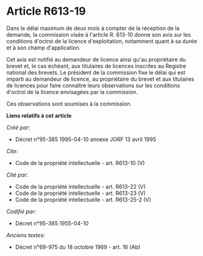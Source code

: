 # Article R613-19

Dans le délai maximum de deux mois à compter de la réception de la demande, la commission visée à l'article R. 613-10 donne
son avis sur les conditions d'octroi de la licence d'exploitation, notamment quant à sa durée et à son champ d'application. 

Cet avis est notifié au demandeur de licence ainsi qu'au propriétaire du brevet et, le cas échéant, aux titulaires de
licences inscrites au Registre national des brevets. Le président de la commission fixe le délai qui est imparti au demandeur
de licence, au propriétaire du brevet et aux titulaires de licences pour faire connaître leurs observations sur les
conditions d'octroi de la licence envisagées par la commission. 

Ces observations sont soumises à la commission.

**Liens relatifs à cet article**

_Créé par_:

  - Décret n°95-385 1995-04-10 annexe JORF 13 avril 1995

_Cite_:

  - Code de la propriété intellectuelle - art. R613-10 (V)

_Cité par_:

  - Code de la propriété intellectuelle - art. R613-22 (V)
  - Code de la propriété intellectuelle - art. R613-23 (V)
  - Code de la propriété intellectuelle - art. R613-25-2 (V)

_Codifié par_:

  - Décret n°95-385 1955-04-10

_Anciens textes_:

  - Décret n°69-975 du 18 octobre 1969 - art. 16 (Ab)

